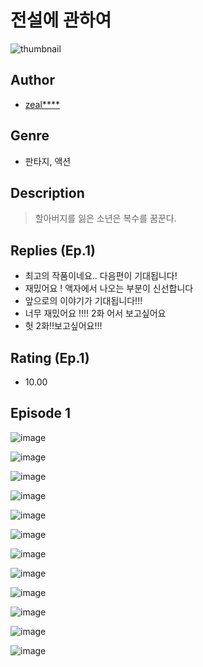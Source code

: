 # 전설에 관하여
![thumbnail](https://image-comic.pstatic.net/user_contents_data/challenge_comic/2023/05/23/354653/upload_3978195127908852070_480x623.jpeg)

## Author
- [zeal****](https://comic.naver.com/artistTitle?id=354653)

## Genre
- 판타지, 액션

## Description
> 할아버지를 잃은 소년은 복수를 꿈꾼다.

## Replies (Ep.1)
- 최고의 작품이네요.. 다음편이 기대됩니다!
- 재밌어요 ! 액자에서 나오는 부분이 신선합니다
- 앞으로의 이야기가 기대됩니다!!!
- 너무 재밌어요 !!!! 2화 어서 보고싶어요
- 헛 2화!!보고싶어요!!!

## Rating (Ep.1)
- 10.00

## Episode 1
![image](https://image-comic.pstatic.net/user_contents_data/challenge_comic/2023/05/23/354653/upload_7305509732389314916.jpeg)

![image](https://image-comic.pstatic.net/user_contents_data/challenge_comic/2023/05/23/354653/upload_3906370415487432502.jpeg)

![image](https://image-comic.pstatic.net/user_contents_data/challenge_comic/2023/05/23/354653/upload_7017563914933449059.jpeg)

![image](https://image-comic.pstatic.net/user_contents_data/challenge_comic/2023/05/23/354653/upload_3544387213149616435.jpeg)

![image](https://image-comic.pstatic.net/user_contents_data/challenge_comic/2023/05/23/354653/upload_7076619779778295906.jpeg)

![image](https://image-comic.pstatic.net/user_contents_data/challenge_comic/2023/05/23/354653/upload_7292845334879877475.jpeg)

![image](https://image-comic.pstatic.net/user_contents_data/challenge_comic/2023/05/23/354653/upload_4122592698008089905.jpeg)

![image](https://image-comic.pstatic.net/user_contents_data/challenge_comic/2023/05/23/354653/upload_3978987682418669670.jpeg)

![image](https://image-comic.pstatic.net/user_contents_data/challenge_comic/2023/05/23/354653/upload_7363495579079697713.jpeg)

![image](https://image-comic.pstatic.net/user_contents_data/challenge_comic/2023/05/23/354653/upload_3472664773445171558.jpeg)

![image](https://image-comic.pstatic.net/user_contents_data/challenge_comic/2023/05/23/354653/upload_7233403532105298994.jpeg)

![image](https://image-comic.pstatic.net/user_contents_data/challenge_comic/2023/05/23/354653/upload_4120855662906324577.jpeg)
